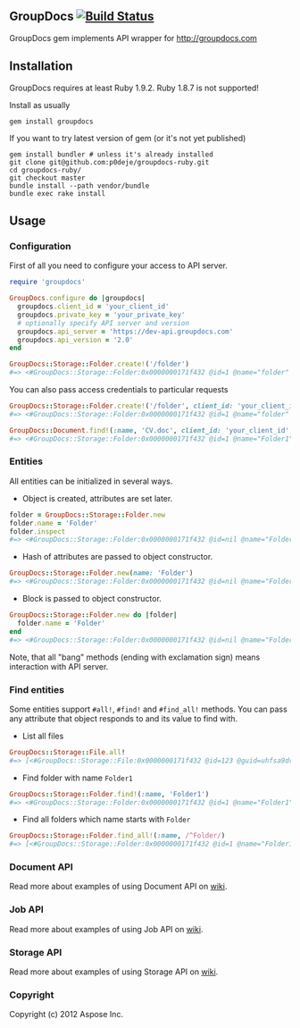 ## GroupDocs [![Build Status](https://secure.travis-ci.org/p0deje/groupdocs-ruby.png)](http://travis-ci.org/p0deje/groupdocs-ruby)

GroupDocs gem implements API wrapper for http://groupdocs.com

## Installation

GroupDocs requires at least Ruby 1.9.2. Ruby 1.8.7 is not supported!

Install as usually

    gem install groupdocs

If you want to try latest version of gem (or it's not yet published)

    gem install bundler # unless it's already installed
    git clone git@github.com:p0deje/groupdocs-ruby.git
    cd groupdocs-ruby/
    git checkout master
    bundle install --path vendor/bundle
    bundle exec rake install

## Usage

### Configuration

First of all you need to configure your access to API server.

```ruby
require 'groupdocs'

GroupDocs.configure do |groupdocs|
  groupdocs.client_id = 'your_client_id'
  groupdocs.private_key = 'your_private_key'
  # optionally specify API server and version
  groupdocs.api_server = 'https://dev-api.groupdocs.com'
  groupdocs.api_version = '2.0'
end

GroupDocs::Storage::Folder.create!('/folder')
#=> <#GroupDocs::Storage::Folder:0x0000000171f432 @id=1 @name="folder" @url="http://groupdocs.com">
```

You can also pass access credentials to particular requests

```ruby
GroupDocs::Storage::Folder.create!('/folder', client_id: 'your_client_id', private_key: 'your_private_key')
#=> <#GroupDocs::Storage::Folder:0x0000000171f432 @id=1 @name="folder" @url="http://groupdocs.com">

GroupDocs::Document.find!(:name, 'CV.doc', client_id: 'your_client_id', private_key: 'your_private_key')
#=> <#GroupDocs::Storage::Folder:0x0000000171f432 @id=1 @name="Folder1" @url="http://groupdocs.com">
```

### Entities

All entities can be initialized in several ways.

* Object is created, attributes are set later.

```ruby
folder = GroupDocs::Storage::Folder.new
folder.name = 'Folder'
folder.inspect
#=> <#GroupDocs::Storage::Folder:0x0000000171f432 @id=nil @name="Folder" @url="">
```

* Hash of attributes are passed to object constructor.

```ruby
GroupDocs::Storage::Folder.new(name: 'Folder')
#=> <#GroupDocs::Storage::Folder:0x0000000171f432 @id=nil @name="Folder" @url="">
```

* Block is passed to object constructor.

```ruby
GroupDocs::Storage::Folder.new do |folder|
  folder.name = 'Folder'
end
#=> <#GroupDocs::Storage::Folder:0x0000000171f432 @id=nil @name="Folder" @url="">
```

Note, that all "bang" methods (ending with exclamation sign) means interaction with API server.

### Find entities

Some entities support `#all!`, `#find!` and `#find_all!` methods. You can pass any attribute that object responds to and its value to find with.

* List all files

```ruby
GroupDocs::Storage::File.all!
#=> [<#GroupDocs::Storage::File:0x0000000171f432 @id=123 @guid=uhfsa9dry29rhfodn @name="resume.pdf" @url="http://groupdocs.com">, <#GroupDocs::Storage::File:0x0000000171f498 @id=456 @guid=soif97sr9u24bfosd9 @name="CV.doc" @url="http://groupdocs.com">]
```

* Find folder with name `Folder1`

```ruby
GroupDocs::Storage::Folder.find!(:name, 'Folder1')
#=> <#GroupDocs::Storage::Folder:0x0000000171f432 @id=1 @name="Folder1" @url="http://groupdocs.com">
```

* Find all folders which name starts with `Folder`

```ruby
GroupDocs::Storage::Folder.find_all!(:name, /^Folder/)
#=> [<#GroupDocs::Storage::Folder:0x0000000171f432 @id=1 @name="Folder1" @url="http://groupdocs.com">, <#GroupDocs::Storage::Folder:0x0000000171f467 @id=2 @name="Folder2" @url="http://groupdocs.com">]
```

### Document API

Read more about examples of using Document API on [wiki](https://github.com/p0deje/groupdocs-ruby/wiki/Document-API).

### Job API

Read more about examples of using Job API on [wiki](https://github.com/p0deje/groupdocs-ruby/wiki/Job-API).

### Storage API

Read more about examples of using Storage API on [wiki](https://github.com/p0deje/groupdocs-ruby/wiki/Storage-API).

### Copyright

Copyright (c) 2012 Aspose Inc.
